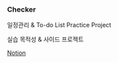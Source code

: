 
### Checker

일정관리 & To-do List Practice Project

실습 목적성 & 사이드 프로젝트 

[Notion](https://jumpy-cylinder-eb2.notion.site/Checker-cbd6c47347ce4c6bb00cf09c820bac6e)
